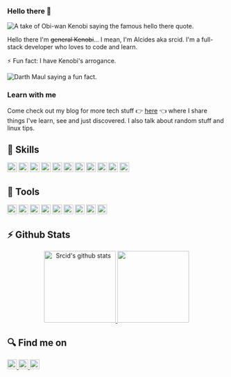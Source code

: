 ### Hello there 👋

![A take of Obi-wan Kenobi saying the famous hello there quote.](https://github.com/srcid/srcid/blob/main/assets/images/hello_there.gif)

Hello there I'm ~~general Kenobi~~... I mean, I'm Alcides aka srcid. I'm a full-stack developer who loves to code and learn.

⚡ Fun fact: I have Kenobi's arrogance.

![Darth Maul saying a fun fact.](https://github.com/srcid/srcid/blob/main/assets/images/kenobis_arrogance.gif)

### Learn with me

Come check out my blog for more tech stuff 👉 [here](https://www.alcides.dev.br) 👈 where I share things I've learn, see and just discovered. I also talk about random stuff and linux tips.

## 🚀 Skills

<div>
  <img 
    height="22rem" 
    alt="Javascript" 
    src="https://img.shields.io/badge/JavaScript-323330?style=for-the-badge&logo=javascript&logoColor=F7DF1E"
  />
  <img 
    height="22rem" 
    alt="TypeScript" 
    src="https://img.shields.io/badge/TypeScript-3178C6?style=for-the-badge&logo=typescript&logoColor=FFFFFF"
  />
  <img 
    height="22rem" 
    alt="React JS" 
    src="https://img.shields.io/badge/React-222222?style=for-the-badge&logo=react&logoColor=61DAFB"
  />
  <img 
    height="22rem" 
    alt="Python" 
    src="https://img.shields.io/badge/Python-3776AB?style=for-the-badge&logo=python&logoColor=FFFFFF"
  />
  <img 
    height="22rem" 
    alt="C"
    src="https://img.shields.io/badge/C_Lang-222222?style=for-the-badge&logo=C&logoColor=A8B9CC"
  />
  <img 
    height="22rem" 
    alt="C++"
    src="https://img.shields.io/badge/C%2B%2B-00599C?style=for-the-badge&logo=C%2B%2B&logoColor=FFFFFF"
  />
  <img 
    height="22rem" 
    alt="Django" 
    src="https://img.shields.io/badge/Django-092E20?style=for-the-badge&logo=django&logoColor=F7DF1E"
  />
  <img 
    height="22rem" 
    alt="Postgresql"
    src="https://img.shields.io/badge/postgresql-4169E1?style=for-the-badge&logo=postgresql&logoColor=FFFFFF"
  />
  <img 
    height="22rem" 
    alt="Spring" 
    src="https://img.shields.io/badge/Spring-6DB33F?style=for-the-badge&logo=spring&logoColor=FFFFFF"
  />
  <img 
    height="22rem" 
    alt="Spring" 
    src="https://img.shields.io/static/v1?style=for-the-badge&message=Haskell&color=5D4F85&logo=Haskell&logoColor=FFFFFF&label="
  />
  <img 
    height="22rem" 
    alt="Spring" 
    src="https://img.shields.io/static/v1?style=for-the-badge&message=Shell&color=222222&logo=Shell&logoColor=FFD500&label="
  />
</div>

## 💼 Tools

<div>
  <img 
    height="22rem" 
    alt="Docker" 
    src="https://img.shields.io/badge/-Docker-2496ED?style=flat-square&logo=docker&logoColor=white"
  />
  <img 
    height="22rem" 
    alt="VSCode" 
    src="https://img.shields.io/badge/-VS%20Code-007ACC?style=flat-square&logo=visual-studio-code&logoColor=white"
  />
  <img 
    height="22rem" 
    alt="Git" 
    src="https://img.shields.io/badge/-git-F05032?style=flat-square&logo=git&logoColor=white"
  />
  <img 
    height="22rem" 
    alt="AWS" 
    src="https://img.shields.io/badge/Amazon_AWS-FF9900?style=for-the-badge&logo=amazonaws&logoColor=white"
  />
  <img 
    height="22rem" 
    alt="GCP" 
    src="https://img.shields.io/static/v1?style=for-the-badge&message=Google+Cloud&color=4285F4&logo=Google+Cloud&logoColor=FFFFFF&label="
  />
  <img 
    height="22rem" 
    alt="Gurobi" 
    src="https://img.shields.io/badge/gurobi-fc4032?style=for-the-badge&logo=gurobi&logoColor=white"
  />
  <img 
    height="22rem" 
    alt="Gurobi" 
    src="https://img.shields.io/static/v1?style=for-the-badge&message=Linux&color=222222&logo=Linux&logoColor=FCC624&label="
  />
  <img 
    height="22rem" 
    alt="Debian" 
    src="https://img.shields.io/static/v1?style=for-the-badge&message=Debian&color=A81D33&logo=Debian&logoColor=FFFFFF&label="
  />
  <img 
    height="22rem" 
    alt="Terraform" 
    src="https://img.shields.io/static/v1?style=for-the-badge&message=Terraform&color=7B42BC&logo=Terraform&logoColor=FFFFFF&label="
  />
</div>

## ⚡ Github Stats

<div align="center">
  <a href="https://github.com/srcid/github-readme-stats">
    <img 
        height="165"
        alt="Srcid's github stats"
        src="https://github-readme-stats.vercel.app/api?username=srcid&show_icons=true&count_private=true&theme=dracula"
    />
  </a>
  <a href="https://github.com/marcelo-rafael/github-readme-stats">
    <img 
        height="165"
        src="https://github-readme-stats.vercel.app/api/top-langs/?username=srcid&layout=compact&theme=dracula&langs_count=6" 
     />
  </a>
</div>

## 🔍 Find me on
<div>
  <a href="mailto:alcides.dev.br@gmail.com">
    <img 
        height="22rem" 
        alt="Connect via Email" 
        src="https://img.shields.io/badge/Gmail-D14836?style=for-the-badge&logo=gmail&logoColor=white"
    />
  </a>
  <a href="https://www.linkedin.com/in/srcid/">
    <img 
        height="22rem" 
        alt="Connect on LinkedIn" 
        src="https://img.shields.io/badge/LinkedIn-0077B5?style=for-the-badge&logo=linkedin&logoColor=white"
    />
  </a>
  <a href="https://twitter.com/alcides_dev_br">
    <img 
        height="22rem" 
        alt="Connect on Twitter"
        src="https://img.shields.io/badge/Twitter-0077B5?style=for-the-badge&logo=twitter&logoColor=white"
    />
  </a>
</div>

<!--
### Hi there 👋

**srcid/srcid** is a ✨ _special_ ✨ repository because its `README.md` (this file) appears on your GitHub profile.

Here are some ideas to get you started:

- 🔭 I’m currently working on ...
- 🌱 I’m currently learning ...
- 👯 I’m looking to collaborate on ...
- 🤔 I’m looking for help with ...
- 💬 Ask me about ...
- 📫 How to reach me: ...
- 😄 Pronouns: ...
- ⚡ Fun fact: ...
-->
